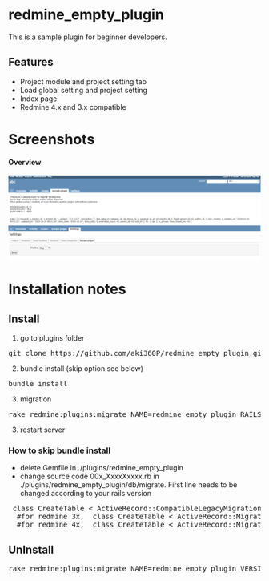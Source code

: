 # redmine_empty_plugin
This is a sample plugin for beginner developers.

## Features
* Project module and project setting tab
* Load global setting and project setting
* Index page
* Redmine 4.x and 3.x compatible

# Screenshots
#### Overview
![sample screenshot](./images/screenshot01.png "overview")
![sample screenshot](./images/screenshot02.png "project setting tab")

# Installation notes

## Install

1. go to plugins folder
<pre>
git clone https://github.com/aki360P/redmine_empty_plugin.git
</pre>
2. bundle install (skip option see below)
<pre>
bundle install
</pre>
3. migration
<pre>
rake redmine:plugins:migrate NAME=redmine_empty_plugin RAILS_ENV=production
</pre>
3. restart server


### How to skip bundle install

* delete Gemfile in ./plugins/redmine_empty_plugin
* change source code 00x_XxxxXxxxx.rb in ./plugins/redmine_empty_plugin/db/migrate.
 First line needs to be changed according to your rails version
<pre>
 class CreateTable < ActiveRecord::CompatibleLegacyMigration.migration_class
  #for redmine 3x,  class CreateTable < ActiveRecord::Migration
  #for redmine 4x,  class CreateTable < ActiveRecord::Migration[4.2]
</pre>




## UnInstall

<pre>
rake redmine:plugins:migrate NAME=redmine_empty_plugin VERSION=0 RAILS_ENV=production
</pre>
